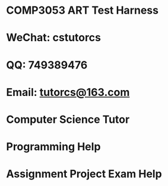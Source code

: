 # COMP3053 ART Test Harness
# WeChat: cstutorcs

# QQ: 749389476

# Email: tutorcs@163.com

# Computer Science Tutor

# Programming Help

# Assignment Project Exam Help
